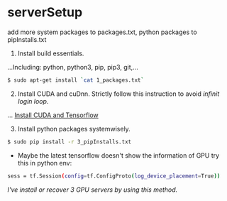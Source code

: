 # serverSetup
add more system packages to packages.txt, python packages to pipInstalls.txt
1. Install build essentials. 

...Including: python, python3, pip, pip3, git,...

```bash
$ sudo apt-get install `cat 1_packages.txt`
```
2. Install CUDA and cuDnn.
Strictly follow this instruction to avoid *infinit login loop*.

... [Install CUDA and Tensorflow](https://github.com/donnydcy/serverSetup/blob/master/2_InstallingCUDA8onUbuntu16_04.md)

3. Install python packages systemwisely.

```bash
$ sudo pip install -r 3_pipInstalls.txt
```


+ Maybe the latest tensorflow doesn't show the information of GPU try this in python env:

```sh
sess = tf.Session(config=tf.ConfigProto(log_device_placement=True))
```


*I've install or recover 3 GPU servers by using this method.*
